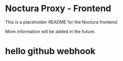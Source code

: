 # Noctura Proxy - Frontend
This is a placeholder README for the Noctura frontend.

More information will be added in the future.

# hello github webhook
